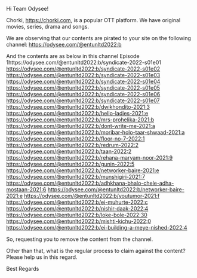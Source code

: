 Hi Team Odysee!

Chorki, https://chorki.com, is a popular OTT platform. We have original movies, series, drama and songs.

We are observing that our contents are pirated to your site on the following channel:
https://odysee.com/@entunltd2022:b

And the contents are as below in this channel
Episode 1https://odysee.com/@entunltd2022:b/syndicate-2022-s01e01
https://odysee.com/@entunltd2022:b/syndicate-2022-s01e02
https://odysee.com/@entunltd2022:b/syndicate-2022-s01e03
https://odysee.com/@entunltd2022:b/syndicate-2022-s01e04
https://odysee.com/@entunltd2022:b/syndicate-2022-s01e05
https://odysee.com/@entunltd2022:b/syndicate-2022-s01e06
https://odysee.com/@entunltd2022:b/syndicate-2022-s01e07
https://odysee.com/@entunltd2022:b/dwikhondito-2021:3
https://odysee.com/@entunltd2022:b/hello-ladies-2021:e
https://odysee.com/@entunltd2022:b/mrs-prohelika-2021:b
https://odysee.com/@entunltd2022:b/dont-write-me-2021:a
https://odysee.com/@entunltd2022:b/moribar-holo-taar-shwaad-2021:a
https://odysee.com/@entunltd2022:b/floor-no-7-2022:1
https://odysee.com/@entunltd2022:b/redrum-2022:2
https://odysee.com/@entunltd2022:b/taan-2022:2
https://odysee.com/@entunltd2022:b/rehana-maryam-noor-2021:9
https://odysee.com/@entunltd2022:b/gunin-2022:5
https://odysee.com/@entunltd2022:b/networker-baire-2021:e
https://odysee.com/@entunltd2022:b/munshigiri-2021:7
https://odysee.com/@entunltd2022:b/adhkhana-bhalo-chele-adha-mostaan-2021:6
https://odysee.com/@entunltd2022:b/networker-baire-2021:e
https://odysee.com/@entunltd2022:b/youtumor-2021:f
https://odysee.com/@entunltd2022:b/ei-muhurte-2022:c
https://odysee.com/@entunltd2022:b/nishir-daak-2022:4
https://odysee.com/@entunltd2022:b/loke-bole-2022:30
https://odysee.com/@entunltd2022:b/mishti-kichu-2022:0
https://odysee.com/@entunltd2022:b/ei-building-a-meye-nished-2022:4


So, requesting you to remove the content from the channel.

Other than that, what is the regular process to claim against the content?
Please help us in this regard.


Best Regards

